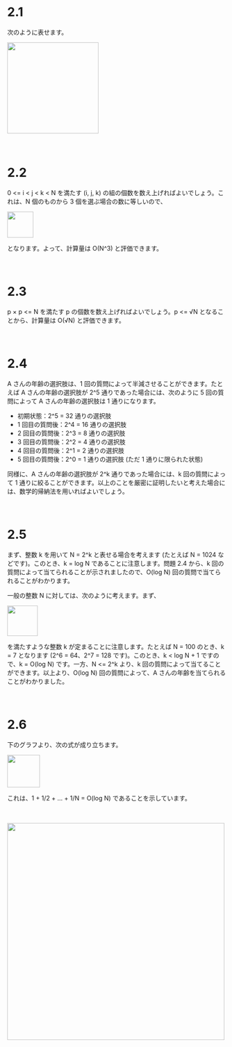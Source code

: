 # 2.1

次のように表せます。

<img src=https://github.com/drken1215/book_algorithm_solution/blob/master/fig/sol2-1.png height=210mm>



　

# 2.2

0 <= i < j < k < N を満たす (i, j, k) の組の個数を数え上げればよいでしょう。これは、N 個のものから 3 個を選ぶ場合の数に等しいので、

<img src=https://github.com/drken1215/book_algorithm_solution/blob/master/fig/sol2-2.png height=60mm>

となります。よって、計算量は O(N^3) と評価できます。



　

# 2.3

p × p <= N を満たす p の個数を数え上げればよいでしょう。p <= √N となることから、計算量は O(√N) と評価できます。



　

# 2.4

A さんの年齢の選択肢は、1 回の質問によって半減させることができます。たとえば A さんの年齢の選択肢が 2^5 通りであった場合には、次のように 5 回の質問によって A さんの年齢の選択肢は 1 通りになります。



- 初期状態：2^5 = 32 通りの選択肢
- 1 回目の質問後：2^4 = 16 通りの選択肢
- 2 回目の質問後：2^3 = 8 通りの選択肢
- 3 回目の質問後：2^2 = 4 通りの選択肢
- 4 回目の質問後：2^1 = 2 通りの選択肢
- 5 回目の質問後：2^0 = 1 通りの選択肢 (ただ 1 通りに限られた状態)



同様に、A さんの年齢の選択肢が 2^k 通りであった場合には、k 回の質問によって 1 通りに絞ることができます。以上のことを厳密に証明したいと考えた場合には、数学的帰納法を用いればよいでしょう。



　

# 2.5

まず、整数 k を用いて N = 2^k と表せる場合を考えます (たとえば N = 1024 などです)。このとき、k = log N であることに注意します。問題 2.4 から、k 回の質問によって当てられることが示されましたので、O(log N) 回の質問で当てられることがわかります。

一般の整数 N に対しては、次のように考えます。まず、

<img src=https://github.com/drken1215/book_algorithm_solution/blob/master/fig/sol2-5-1.png height=70mm>

を満たすような整数 k が定まることに注意します。たとえば N = 100 のとき、k = 7 となります (2^6 = 64、2^7 = 128 です)。このとき、k < log N + 1 ですので、k = O(log N) です。一方、N <= 2^k より、k 回の質問によって当てることができます。以上より、O(log N) 回の質問によって、A さんの年齢を当てられることがわかりました。



　

# 2.6

下のグラフより、次の式が成り立ちます。

<img src=https://github.com/drken1215/book_algorithm_solution/blob/master/fig/sol2-6-2.png height=75mm>

これは、1 + 1/2 + … + 1/N = O(log N) であることを示しています。

　

<img src=https://github.com/drken1215/book_algorithm_solution/blob/master/fig/sol2-6-1.png width=500mm>

　

